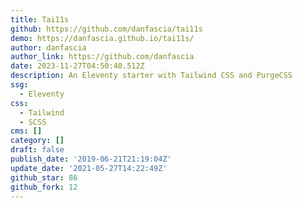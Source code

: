 ```yaml
---
title: Tai11s
github: https://github.com/danfascia/tai11s
demo: https://danfascia.github.io/tai11s/
author: danfascia
author_link: https://github.com/danfascia
date: 2023-11-27T04:50:40.512Z
description: An Eleventy starter with Tailwind CSS and PurgeCSS
ssg:
  - Eleventy
css:
  - Tailwind
  - SCSS
cms: []
category: []
draft: false
publish_date: '2019-06-21T21:19:04Z'
update_date: '2021-05-27T14:22:49Z'
github_star: 86
github_fork: 12
---
```

